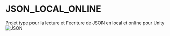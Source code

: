 # JSON_LOCAL_ONLINE
Projet type pour la lecture et l'ecriture de JSON en local et online pour Unity
![JSON](https://user-images.githubusercontent.com/16896722/126647381-f74a97b7-3187-42e7-a353-ee3714417791.png)
